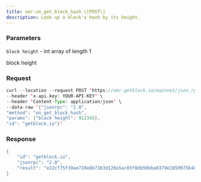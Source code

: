 ```yaml
---
title: xmr:on_get_block_hash \[POST\]
description: Look up a block's hash by its height.
---
```


### Parameters

`block height` - int array of length 1

block height

### Request

``` java
curl --location --request POST 'https://xmr.getblock.io/mainnet/json_rpc' \ 
--header 'x-api-key: YOUR-API-KEY' \ 
--header 'Content-Type: application/json' \ 
--data-raw '{"jsonrpc": "2.0",
"method": "on_get_block_hash",
"params": {"block height": 912345},
"id": "getblock.io"}'
```

###  Response

``` java
{
    "id": "getblock.io",
    "jsonrpc": "2.0",
    "result": "e22cf75f39ae720e8b71b3d120a5ac03f0db50bba6379e2850975b4859190bc6"
}
```
